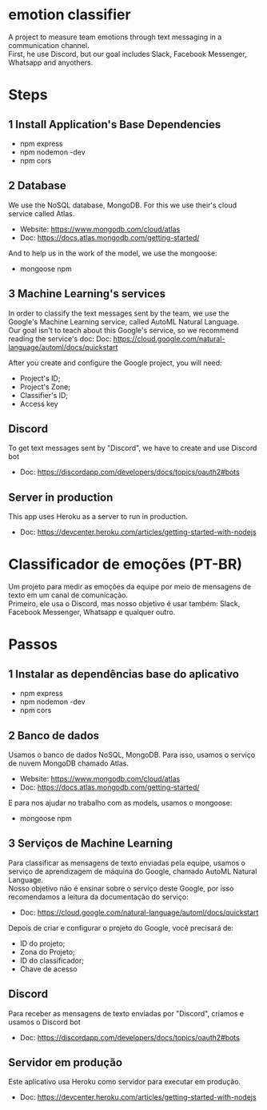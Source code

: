 # emotion classifier
A project to measure team emotions through text messaging in a communication channel.<br/>
First, he use Discord, but our goal includes Slack, Facebook Messenger, Whatsapp and anyothers.

# Steps
## 1 Install Application's Base Dependencies
- npm express
- npm nodemon -dev
- npm cors

## 2 Database
We use the NoSQL database, MongoDB. For this we use their's cloud service called Atlas.<br/>
- Website: https://www.mongodb.com/cloud/atlas
- Doc: https://docs.atlas.mongodb.com/getting-started/

And to help us in the work of the model, we use the mongoose:
- mongoose npm

## 3 Machine Learning's services
In order to classify the text messages sent by the team, we use the Google's Machine Learning service, called AutoML Natural Language.<br/>
Our goal isn't to teach about this Google's service, so we recommend reading the service's doc:
    Doc: https://cloud.google.com/natural-language/automl/docs/quickstart

After you create and configure the Google project, you will need:
 - Project's ID;
 - Project's Zone;
 - Classifier's ID;
 - Access key

## Discord
To get text messages sent by "Discord", we have to create and use Discord bot
- Doc: https://discordapp.com/developers/docs/topics/oauth2#bots

## Server in production
This app uses Heroku as a server to run in production.
- Doc: https://devcenter.heroku.com/articles/getting-started-with-nodejs


# Classificador de emoções (PT-BR)
Um projeto para medir as emoções da equipe por meio de mensagens de texto em um canal de comunicação.<br/>
Primeiro, ele usa o Discord, mas nosso objetivo é usar também: Slack, Facebook Messenger, Whatsapp e qualquer outro.

# Passos
## 1 Instalar as dependências base do aplicativo
- npm express
- npm nodemon -dev
- npm cors

## 2 Banco de dados
Usamos o banco de dados NoSQL, MongoDB. Para isso, usamos o serviço de nuvem MongoDB chamado Atlas.
- Website: https://www.mongodb.com/cloud/atlas
- Doc: https://docs.atlas.mongodb.com/getting-started/

E para nos ajudar no trabalho com as models, usamos o mongoose:
- mongoose npm

## 3 Serviços de Machine Learning
Para classificar as mensagens de texto enviadas pela equipe, usamos o serviço de aprendizagem de máquina do Google, chamado AutoML Natural Language.<br/>
Nosso objetivo não é ensinar sobre o serviço deste Google, por isso recomendamos a leitura da documentação do serviço:
- Doc: https://cloud.google.com/natural-language/automl/docs/quickstart

Depois de criar e configurar o projeto do Google, você precisará de:
- ID do projeto;
- Zona do Projeto;
- ID do classificador;
- Chave de acesso

## Discord
Para receber as mensagens de texto enviadas por "Discord", criamos e usamos o Discord bot
- Doc: https://discordapp.com/developers/docs/topics/oauth2#bots

## Servidor em produção
Este aplicativo usa Heroku como servidor para executar em produção.
- Doc: https://devcenter.heroku.com/articles/getting-started-with-nodejs
